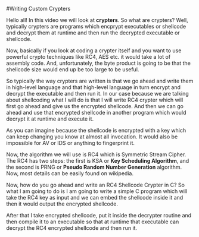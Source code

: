 #Writing Custom Crypters

Hello all! In this video we will look at **crypters**. So what are 
crypters? Well, typically crypters are programs which encprypt
executables or shellcode and decrypt them at runtime and then run
the decrypted executable or shellcode. 

Now, basically if you look at coding a crypter itself and you want
to use powerful crypto techniques like RC4, AES etc. it would take
a lot of assembly code. And, unfortunately, the byte product is going
to be that the shellcode size would end up be too large to be useful.

So typically the way crypters are written is that we go ahead and
write them in high-level language and that high-level language in
turn encrypt and decrypt the executable and then run it. In our case
because we are talking about shellcoding what I will do is that I
will write RC4 crypter which will first go ahead and give us the
encrypted shellcode. And then we can go ahead and use that encrypted
shellcode in another program which would decrypt it at runtime and
execute it.

As you can imagine because the shellcode is encrypted with a key which
can keep changing you know at almost all invocation. It would also be
impossible for AV or IDS or anything to fingerprint it.

Now, the algorithm we will use is RC4 which is Symmetric Stream Cipher.
The RC4 has two steps: the first is KSA or **Key Scheduling Algorithm**,
and the second is PRNG or **Pseudo Random Number Generation** 
algorithm. Now, most details can be easily found on wikipedia.

Now, how do you go ahead and write an RC4 Shellcode Crypter in C?
So what I am going to do is I am going to write a simple C program
which will take the RC4 key as input and we can embed the shellcode
inside it and then it would output the encrypted shellcode.

After that I take encrypted shellcode, put it inside the decrypter 
routine and then compile it to an executable so that at runtime that
executable can decrypt the RC4 encrypted shellcode and then run it.
